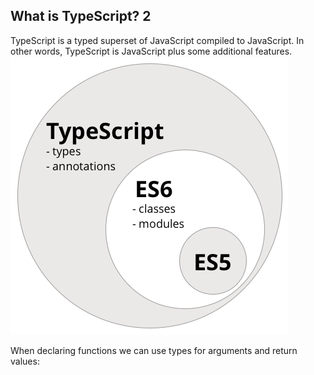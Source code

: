 ## What is TypeScript? 2
TypeScript is a typed superset of JavaScript compiled to JavaScript. In other words, TypeScript is JavaScript plus some additional features. <!-- .element: class="fragment" -->
![asd](img/type_script/es-ts.png)<!-- .element: class="fragment" -->

When declaring functions we can use types for arguments and return values:
